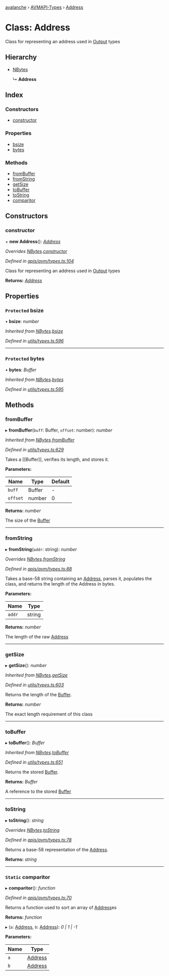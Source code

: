 [avalanche](../README.md) › [AVMAPI-Types](../modules/avmapi_types.md) › [Address](avmapi_types.address.md)

# Class: Address

Class for representing an address used in [Output](avmapi_outputs.output.md) types

## Hierarchy

* [NBytes](utils_types.nbytes.md)

  ↳ **Address**

## Index

### Constructors

* [constructor](avmapi_types.address.md#constructor)

### Properties

* [bsize](avmapi_types.address.md#protected-bsize)
* [bytes](avmapi_types.address.md#protected-bytes)

### Methods

* [fromBuffer](avmapi_types.address.md#frombuffer)
* [fromString](avmapi_types.address.md#fromstring)
* [getSize](avmapi_types.address.md#getsize)
* [toBuffer](avmapi_types.address.md#tobuffer)
* [toString](avmapi_types.address.md#tostring)
* [comparitor](avmapi_types.address.md#static-comparitor)

## Constructors

###  constructor

\+ **new Address**(): *[Address](avmapi_types.address.md)*

*Overrides [NBytes](utils_types.nbytes.md).[constructor](utils_types.nbytes.md#constructor)*

*Defined in [apis/avm/types.ts:104](https://github.com/ava-labs/avalanche.js/blob/c723742/src/apis/avm/types.ts#L104)*

Class for representing an address used in [Output](avmapi_outputs.output.md) types

**Returns:** *[Address](avmapi_types.address.md)*

## Properties

### `Protected` bsize

• **bsize**: *number*

*Inherited from [NBytes](utils_types.nbytes.md).[bsize](utils_types.nbytes.md#protected-bsize)*

*Defined in [utils/types.ts:596](https://github.com/ava-labs/avalanche.js/blob/c723742/src/utils/types.ts#L596)*

___

### `Protected` bytes

• **bytes**: *Buffer*

*Inherited from [NBytes](utils_types.nbytes.md).[bytes](utils_types.nbytes.md#protected-bytes)*

*Defined in [utils/types.ts:595](https://github.com/ava-labs/avalanche.js/blob/c723742/src/utils/types.ts#L595)*

## Methods

###  fromBuffer

▸ **fromBuffer**(`buff`: Buffer, `offset`: number): *number*

*Inherited from [NBytes](utils_types.nbytes.md).[fromBuffer](utils_types.nbytes.md#frombuffer)*

*Defined in [utils/types.ts:629](https://github.com/ava-labs/avalanche.js/blob/c723742/src/utils/types.ts#L629)*

Takes a [[Buffer]], verifies its length, and stores it.

**Parameters:**

Name | Type | Default |
------ | ------ | ------ |
`buff` | Buffer | - |
`offset` | number | 0 |

**Returns:** *number*

The size of the [Buffer](https://github.com/feross/buffer)

___

###  fromString

▸ **fromString**(`addr`: string): *number*

*Overrides [NBytes](utils_types.nbytes.md).[fromString](utils_types.nbytes.md#fromstring)*

*Defined in [apis/avm/types.ts:88](https://github.com/ava-labs/avalanche.js/blob/c723742/src/apis/avm/types.ts#L88)*

Takes a base-58 string containing an [Address](avmapi_types.address.md), parses it, populates the class, and returns the length of the Address in bytes.

**Parameters:**

Name | Type |
------ | ------ |
`addr` | string |

**Returns:** *number*

The length of the raw [Address](avmapi_types.address.md)

___

###  getSize

▸ **getSize**(): *number*

*Inherited from [NBytes](utils_types.nbytes.md).[getSize](utils_types.nbytes.md#getsize)*

*Defined in [utils/types.ts:603](https://github.com/ava-labs/avalanche.js/blob/c723742/src/utils/types.ts#L603)*

Returns the length of the [Buffer](https://github.com/feross/buffer).

**Returns:** *number*

The exact length requirement of this class

___

###  toBuffer

▸ **toBuffer**(): *Buffer*

*Inherited from [NBytes](utils_types.nbytes.md).[toBuffer](utils_types.nbytes.md#tobuffer)*

*Defined in [utils/types.ts:651](https://github.com/ava-labs/avalanche.js/blob/c723742/src/utils/types.ts#L651)*

Returns the stored [Buffer](https://github.com/feross/buffer).

**Returns:** *Buffer*

A reference to the stored [Buffer](https://github.com/feross/buffer)

___

###  toString

▸ **toString**(): *string*

*Overrides [NBytes](utils_types.nbytes.md).[toString](utils_types.nbytes.md#tostring)*

*Defined in [apis/avm/types.ts:78](https://github.com/ava-labs/avalanche.js/blob/c723742/src/apis/avm/types.ts#L78)*

Returns a base-58 representation of the [Address](avmapi_types.address.md).

**Returns:** *string*

___

### `Static` comparitor

▸ **comparitor**(): *function*

*Defined in [apis/avm/types.ts:70](https://github.com/ava-labs/avalanche.js/blob/c723742/src/apis/avm/types.ts#L70)*

Returns a function used to sort an array of [Address](avmapi_types.address.md)es

**Returns:** *function*

▸ (`a`: [Address](avmapi_types.address.md), `b`: [Address](avmapi_types.address.md)): *0 | 1 | -1*

**Parameters:**

Name | Type |
------ | ------ |
`a` | [Address](avmapi_types.address.md) |
`b` | [Address](avmapi_types.address.md) |
